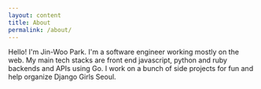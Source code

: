 ```yaml
---
layout: content
title: About
permalink: /about/
---
```


Hello! I'm Jin-Woo Park. I'm a software engineer working mostly on the web. My main tech stacks are front end javascript, python and ruby backends and APIs using Go. I work on a bunch of side projects for fun and help organize Django Girls Seoul.
